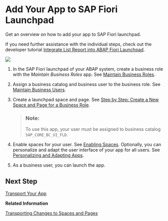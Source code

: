 <!-- loioea41912278ea4525adc3ddd4e4f7988a -->

# Add Your App to SAP Fiori Launchpad

Get an overview on how to add your app to SAP Fiori launchpad.

If you need further assistance with the individual steps, check out the developer tutorial [Integrate List Report into ABAP Fiori Launchpad](https://developers.sap.com/tutorials/abap-environment-integrate-app-into-flp.html).

![](images/Launch_Your_App_ABAP_d8b027c.png)

1.  In the SAP Fiori launchpad of your ABAP system, create a business role with the *Maintain Business Roles* app. See [Maintain Business Roles](https://help.sap.com/viewer/a630d57fc5004c6383e7a81efee7a8bb/LATEST/en-US/8980ad05330b4585ab96a8e09cef4688.html).
2.  Assign a business catalog and business user to the business role. See [Maintain Business Users](https://help.sap.com/viewer/a630d57fc5004c6383e7a81efee7a8bb/LATEST/en-US/e40e710321c74f28916affa9ae984bce.html).
3.  Create a launchpad space and page. See [Step by Step: Create a New Space and Page for a Business Role](https://help.sap.com/docs/btp/user-interface-configurations/step-by-step-create-new-space-and-page-for-business-role?version=Cloud).

    > ### Note:  
    > To use this app, your user must be assigned to business catalog `SAP_CORE_BC_UI_FLD`.

4.  Enable spaces for your user. See [Enabling Spaces](https://help.sap.com/docs/btp/user-interface-configurations/enabling-spaces?version=Cloud). Optionally, you can personalize and adapt the user interface of your app for all users. See [Personalizing and Adapting Apps](https://help.sap.com/docs/btp/sap-fiori-launchpad-for-sap-btp-abap-environment/personalizing-and-adapting-apps?version=Cloud).
5.  As a business user, you can launch the app.



<a name="loioea41912278ea4525adc3ddd4e4f7988a__section_brm_kvg_kqb"/>

## Next Step

[Transport Your App](https://help.sap.com/docs/SAP_S4HANA_CLOUD/6aa39f1ac05441e5a23f484f31e477e7/f259607ecde645f1b77bed32815c2db0.html?q=transport%20your%20app)

**Related Information**  


[Transporting Changes to Spaces and Pages](https://help.sap.com/docs/btp/user-interface-configurations/transporting-changes-to-spaces-and-pages?version=Cloud)

